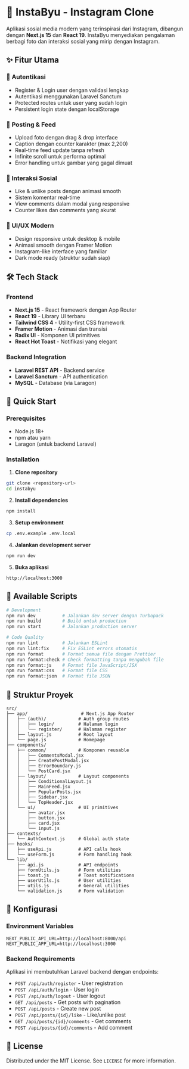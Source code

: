 # 📸 InstaByu - Instagram Clone

Aplikasi sosial media modern yang terinspirasi dari Instagram, dibangun dengan **Next.js 15** dan **React 19**. InstaByu menyediakan pengalaman berbagi foto dan interaksi sosial yang mirip dengan Instagram.

## ✨ Fitur Utama

### 🔐 **Autentikasi**

- Register & Login user dengan validasi lengkap
- Autentikasi menggunakan Laravel Sanctum
- Protected routes untuk user yang sudah login
- Persistent login state dengan localStorage

### 📱 **Posting & Feed**

- Upload foto dengan drag & drop interface
- Caption dengan counter karakter (max 2,200)
- Real-time feed update tanpa refresh
- Infinite scroll untuk performa optimal
- Error handling untuk gambar yang gagal dimuat

### 💬 **Interaksi Sosial**

- Like & unlike posts dengan animasi smooth
- Sistem komentar real-time
- View comments dalam modal yang responsive
- Counter likes dan comments yang akurat

### 🎨 **UI/UX Modern**

- Design responsive untuk desktop & mobile
- Animasi smooth dengan Framer Motion
- Instagram-like interface yang familiar
- Dark mode ready (struktur sudah siap)

## 🛠 Tech Stack

### **Frontend**

- **Next.js 15** - React framework dengan App Router
- **React 19** - Library UI terbaru
- **Tailwind CSS 4** - Utility-first CSS framework
- **Framer Motion** - Animasi dan transisi
- **Radix UI** - Komponen UI primitives
- **React Hot Toast** - Notifikasi yang elegant

### **Backend Integration**

- **Laravel REST API** - Backend service
- **Laravel Sanctum** - API authentication
- **MySQL** - Database (via Laragon)

## 🚀 Quick Start

### Prerequisites

- Node.js 18+
- npm atau yarn
- Laragon (untuk backend Laravel)

### Installation

1. **Clone repository**

```bash
git clone <repository-url>
cd instabyu
```

2. **Install dependencies**

```bash
npm install
```

3. **Setup environment**

```bash
cp .env.example .env.local
```

4. **Jalankan development server**

```bash
npm run dev
```

5. **Buka aplikasi**

```
http://localhost:3000
```

## 📝 Available Scripts

```bash
# Development
npm run dev          # Jalankan dev server dengan Turbopack
npm run build        # Build untuk production
npm run start        # Jalankan production server

# Code Quality
npm run lint         # Jalankan ESLint
npm run lint:fix     # Fix ESLint errors otomatis
npm run format       # Format semua file dengan Prettier
npm run format:check # Check formatting tanpa mengubah file
npm run format:js    # Format file JavaScript/JSX
npm run format:css   # Format file CSS
npm run format:json  # Format file JSON
```

## 📁 Struktur Proyek

```
src/
├── app/                    # Next.js App Router
│   ├── (auth)/            # Auth group routes
│   │   ├── login/         # Halaman login
│   │   └── register/      # Halaman register
│   ├── layout.js          # Root layout
│   └── page.js            # Homepage
├── components/
│   ├── common/            # Komponen reusable
│   │   ├── CommentsModal.jsx
│   │   ├── CreatePostModal.jsx
│   │   ├── ErrorBoundary.js
│   │   └── PostCard.jsx
│   ├── layout/            # Layout components
│   │   ├── ConditionalLayout.js
│   │   ├── MainFeed.jsx
│   │   ├── PopularPosts.jsx
│   │   ├── Sidebar.jsx
│   │   └── TopHeader.jsx
│   └── ui/                # UI primitives
│       ├── avatar.jsx
│       ├── button.jsx
│       ├── card.jsx
│       └── input.js
├── contexts/
│   └── AuthContext.js     # Global auth state
├── hooks/
│   ├── useApi.js          # API calls hook
│   └── useForm.js         # Form handling hook
└── lib/
    ├── api.js             # API endpoints
    ├── formUtils.js       # Form utilities
    ├── toast.js           # Toast notifications
    ├── userUtils.js       # User utilities
    ├── utils.js           # General utilities
    └── validation.js      # Form validation
```

## 🔧 Konfigurasi

### Environment Variables

```env
NEXT_PUBLIC_API_URL=http://localhost:8000/api
NEXT_PUBLIC_APP_URL=http://localhost:3000
```

### Backend Requirements

Aplikasi ini membutuhkan Laravel backend dengan endpoints:

- `POST /api/auth/register` - User registration
- `POST /api/auth/login` - User login
- `POST /api/auth/logout` - User logout
- `GET /api/posts` - Get posts with pagination
- `POST /api/posts` - Create new post
- `POST /api/posts/{id}/like` - Like/unlike post
- `GET /api/posts/{id}/comments` - Get comments
- `POST /api/posts/{id}/comments` - Add comment

## 📄 License

Distributed under the MIT License. See `LICENSE` for more information.
